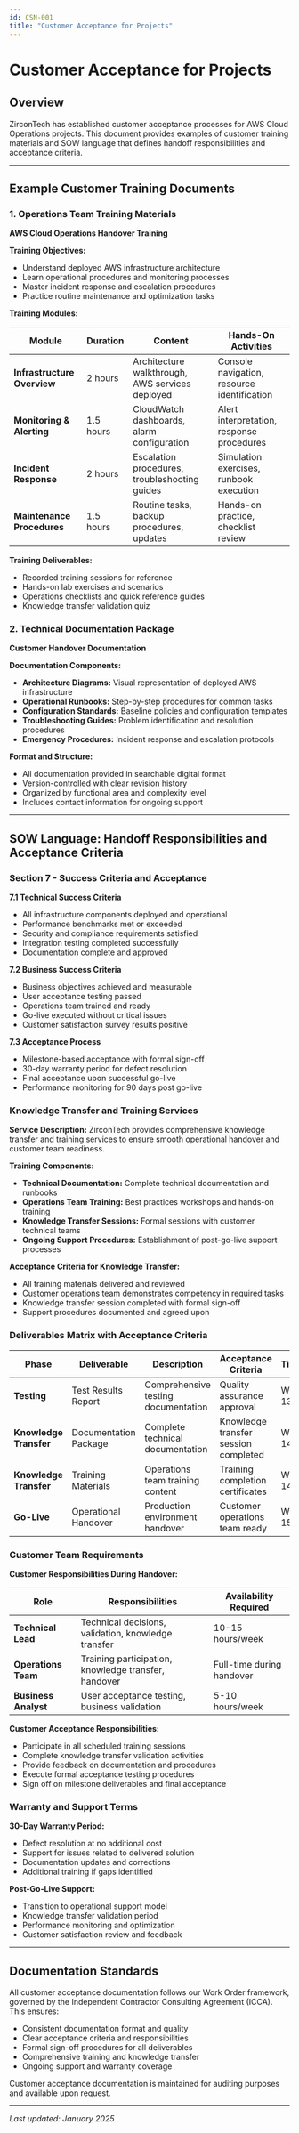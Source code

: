 ```yaml
---
id: CSN-001
title: "Customer Acceptance for Projects"
---
```


# Customer Acceptance for Projects

## Overview

ZirconTech has established customer acceptance processes for AWS Cloud Operations projects. This document provides examples of customer training materials and SOW language that defines handoff responsibilities and acceptance criteria.

---

## Example Customer Training Documents

### 1. Operations Team Training Materials

**AWS Cloud Operations Handover Training**

**Training Objectives:**
- Understand deployed AWS infrastructure architecture
- Learn operational procedures and monitoring processes
- Master incident response and escalation procedures
- Practice routine maintenance and optimization tasks

**Training Modules:**

| Module | Duration | Content | Hands-On Activities |
|--------|----------|---------|-------------------|
| **Infrastructure Overview** | 2 hours | Architecture walkthrough, AWS services deployed | Console navigation, resource identification |
| **Monitoring & Alerting** | 1.5 hours | CloudWatch dashboards, alarm configuration | Alert interpretation, response procedures |
| **Incident Response** | 2 hours | Escalation procedures, troubleshooting guides | Simulation exercises, runbook execution |
| **Maintenance Procedures** | 1.5 hours | Routine tasks, backup procedures, updates | Hands-on practice, checklist review |

**Training Deliverables:**
- Recorded training sessions for reference
- Hands-on lab exercises and scenarios
- Operations checklists and quick reference guides
- Knowledge transfer validation quiz

### 2. Technical Documentation Package

**Customer Handover Documentation**

**Documentation Components:**
- **Architecture Diagrams:** Visual representation of deployed AWS infrastructure
- **Operational Runbooks:** Step-by-step procedures for common tasks
- **Configuration Standards:** Baseline policies and configuration templates
- **Troubleshooting Guides:** Problem identification and resolution procedures
- **Emergency Procedures:** Incident response and escalation protocols

**Format and Structure:**
- All documentation provided in searchable digital format
- Version-controlled with clear revision history
- Organized by functional area and complexity level
- Includes contact information for ongoing support

---

## SOW Language: Handoff Responsibilities and Acceptance Criteria

### Section 7 - Success Criteria and Acceptance

**7.1 Technical Success Criteria**
- All infrastructure components deployed and operational
- Performance benchmarks met or exceeded
- Security and compliance requirements satisfied
- Integration testing completed successfully
- Documentation complete and approved

**7.2 Business Success Criteria**
- Business objectives achieved and measurable
- User acceptance testing passed
- Operations team trained and ready
- Go-live executed without critical issues
- Customer satisfaction survey results positive

**7.3 Acceptance Process**
- Milestone-based acceptance with formal sign-off
- 30-day warranty period for defect resolution
- Final acceptance upon successful go-live
- Performance monitoring for 90 days post go-live

### Knowledge Transfer and Training Services

**Service Description:**
ZirconTech provides comprehensive knowledge transfer and training services to ensure smooth operational handover and customer team readiness.

**Training Components:**
- **Technical Documentation:** Complete technical documentation and runbooks
- **Operations Team Training:** Best practices workshops and hands-on training
- **Knowledge Transfer Sessions:** Formal sessions with customer technical teams
- **Ongoing Support Procedures:** Establishment of post-go-live support processes

**Acceptance Criteria for Knowledge Transfer:**
- All training materials delivered and reviewed
- Customer operations team demonstrates competency in required tasks
- Knowledge transfer session completed with formal sign-off
- Support procedures documented and agreed upon

### Deliverables Matrix with Acceptance Criteria

| Phase | Deliverable | Description | Acceptance Criteria | Timeline |
|-------|-------------|-------------|-------------------|----------|
| **Testing** | Test Results Report | Comprehensive testing documentation | Quality assurance approval | Week 13 |
| **Knowledge Transfer** | Documentation Package | Complete technical documentation | Knowledge transfer session completed | Week 14 |
| **Knowledge Transfer** | Training Materials | Operations team training content | Training completion certificates | Week 14 |
| **Go-Live** | Operational Handover | Production environment handover | Customer operations team ready | Week 15 |

### Customer Team Requirements

**Customer Responsibilities During Handover:**

| Role | Responsibilities | Availability Required |
|------|------------------|---------------------|
| **Technical Lead** | Technical decisions, validation, knowledge transfer | 10-15 hours/week |
| **Operations Team** | Training participation, knowledge transfer, handover | Full-time during handover |
| **Business Analyst** | User acceptance testing, business validation | 5-10 hours/week |

**Customer Acceptance Responsibilities:**
- Participate in all scheduled training sessions
- Complete knowledge transfer validation activities
- Provide feedback on documentation and procedures
- Execute formal acceptance testing procedures
- Sign off on milestone deliverables and final acceptance

### Warranty and Support Terms

**30-Day Warranty Period:**
- Defect resolution at no additional cost
- Support for issues related to delivered solution
- Documentation updates and corrections
- Additional training if gaps identified

**Post-Go-Live Support:**
- Transition to operational support model
- Knowledge transfer validation period
- Performance monitoring and optimization
- Customer satisfaction review and feedback

---

## Documentation Standards

All customer acceptance documentation follows our Work Order framework, governed by the Independent Contractor Consulting Agreement (ICCA). This ensures:

- Consistent documentation format and quality
- Clear acceptance criteria and responsibilities
- Formal sign-off procedures for all deliverables
- Comprehensive training and knowledge transfer
- Ongoing support and warranty coverage

Customer acceptance documentation is maintained for auditing purposes and available upon request.

---

*Last updated: January 2025*
